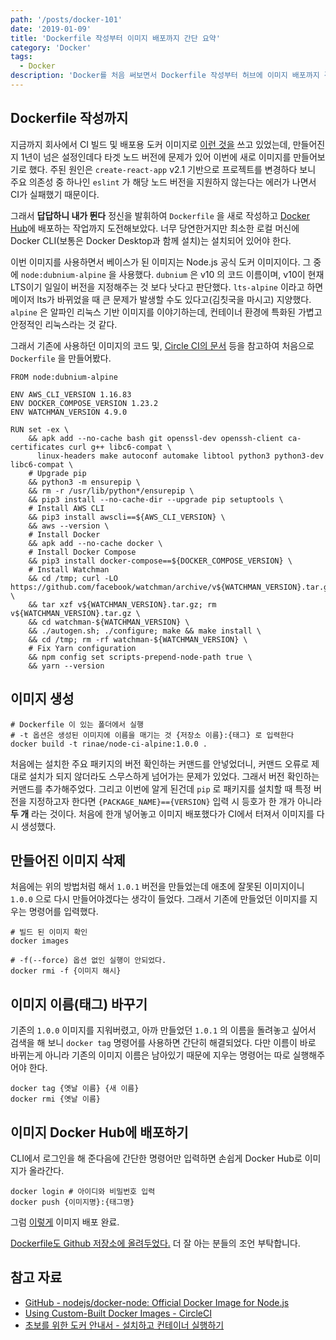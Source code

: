```yaml
---
path: '/posts/docker-101'
date: '2019-01-09'
title: 'Dockerfile 작성부터 이미지 배포까지 간단 요약'
category: 'Docker'
tags:
  - Docker
description: 'Docker를 처음 써보면서 Dockerfile 작성부터 허브에 이미지 배포까지 경험한 과정을 간단히 정리했습니다'
---
```


## Dockerfile 작성까지

지금까지 회사에서 CI 빌드 및 배포용 도커 이미지로 [이런 것을](https://github.com/kriasoft/docker-node-ci) 쓰고 있었는데, 만들어진지 1년이 넘은 설정인데다 타겟 노드 버전에 문제가 있어 이번에 새로 이미지를 만들어보기로 했다. 주된 원인은 `create-react-app` v2.1 기반으로 프로젝트를 변경하다 보니 주요 의존성 중 하나인 `eslint` 가 해당 노드 버전을 지원하지 않는다는 에러가 나면서 CI가 실패했기 때문이다.

그래서 **답답하니 내가 뛴다** 정신을 발휘하여 `Dockerfile` 을 새로 작성하고 [Docker Hub](hub.docker.com)에 배포하는 작업까지 도전해보았다. 너무 당연한거지만 최소한 로컬 머신에 Docker CLI(보통은 Docker Desktop과 함께 설치)는 설치되어 있어야 한다.

이번 이미지를 사용하면서 베이스가 된 이미지는 Node.js 공식 도커 이미지이다. 그 중에 `node:dubnium-alpine` 을 사용했다. `dubnium` 은 v10 의 코드 이름이며, v10이 현재 LTS이기 일일이 버전을 지정해주는 것 보다 낫다고 판단했다. `lts-alpine` 이라고 하면 메이저 lts가 바뀌었을 때 큰 문제가 발생할 수도 있다고(김칫국을 마시고) 지양했다. `alpine` 은 알파인 리눅스 기반 이미지를 이야기하는데, 컨테이너 환경에 특화된 가볍고 안정적인 리눅스라는 것 같다.

그래서 기존에 사용하던 이미지의 코드 및, [Circle CI의 문서](https://circleci.com/docs/2.0/custom-images/) 등을 참고하여 처음으로 `Dockerfile` 을 만들어봤다.

```docker
FROM node:dubnium-alpine

ENV AWS_CLI_VERSION 1.16.83
ENV DOCKER_COMPOSE_VERSION 1.23.2
ENV WATCHMAN_VERSION 4.9.0

RUN set -ex \
    && apk add --no-cache bash git openssl-dev openssh-client ca-certificates curl g++ libc6-compat \
      linux-headers make autoconf automake libtool python3 python3-dev libc6-compat \
    # Upgrade pip
    && python3 -m ensurepip \
    && rm -r /usr/lib/python*/ensurepip \
    && pip3 install --no-cache-dir --upgrade pip setuptools \
    # Install AWS CLI
    && pip3 install awscli==${AWS_CLI_VERSION} \
    && aws --version \
    # Install Docker
    && apk add --no-cache docker \
    # Install Docker Compose
    && pip3 install docker-compose==${DOCKER_COMPOSE_VERSION} \
    # Install Watchman
    && cd /tmp; curl -LO https://github.com/facebook/watchman/archive/v${WATCHMAN_VERSION}.tar.gz \
    && tar xzf v${WATCHMAN_VERSION}.tar.gz; rm v${WATCHMAN_VERSION}.tar.gz \
    && cd watchman-${WATCHMAN_VERSION} \
    && ./autogen.sh; ./configure; make && make install \
    && cd /tmp; rm -rf watchman-${WATCHMAN_VERSION} \
    # Fix Yarn configuration
    && npm config set scripts-prepend-node-path true \
    && yarn --version
```

## 이미지 생성

```
# Dockerfile 이 있는 폴더에서 실행
# -t 옵션은 생성된 이미지에 이름을 매기는 것 {저장소 이름}:{태그} 로 입력한다
docker build -t rinae/node-ci-alpine:1.0.0 .
```

처음에는 설치한 주요 패키지의 버전 확인하는 커맨드를 안넣었더니, 커맨드 오류로 제대로 설치가 되지 않더라도 스무스하게 넘어가는 문제가 있었다. 그래서 버전 확인하는 커맨드를 추가해주었다. 그리고 이번에 알게 된건데 `pip` 로 패키지를 설치할 때 특정 버전을 지정하고자 한다면 `{PACKAGE_NAME}=={VERSION}` 입력 시 등호가 한 개가 아니라 **두 개** 라는 것이다. 처음에 한개 넣어놓고 이미지 배포했다가 CI에서 터져서 이미지를 다시 생성했다.

## 만들어진 이미지 삭제

처음에는 위의 방법처럼 해서 `1.0.1` 버전을 만들었는데 애초에 잘못된 이미지이니 `1.0.0` 으로 다시 만들어야겠다는 생각이 들었다. 그래서 기존에 만들었던 이미지를 지우는 명령어를 입력했다.

```
# 빌드 된 이미지 확인
docker images

# -f(--force) 옵션 없인 실행이 안되었다.
docker rmi -f {이미지 해시}
```

## 이미지 이름(태그) 바꾸기

기존의 `1.0.0` 이미지를 지워버렸고, 아까 만들었던 `1.0.1` 의 이름을 돌려놓고 싶어서 검색을 해 보니 `docker tag` 명령어를 사용하면 간단히 해결되었다. 다만 이름이 바로 바뀌는게 아니라 기존의 이미지 이름은 남아있기 때문에 지우는 명령어는 따로 실행해주어야 한다.

```
docker tag {옛날 이름} {새 이름}
docker rmi {옛날 이름}
```

## 이미지 Docker Hub에 배포하기

CLI에서 로그인을 해 준다음에 간단한 명령어만 입력하면 손쉽게 Docker Hub로 이미지가 올라간다.

```
docker login # 아이디와 비밀번호 입력
docker push {이미지명}:{태그명}
```

그럼 [이렇게](https://hub.docker.com/r/rinae/node-ci-alpine) 이미지 배포 완료.

[Dockerfile도 Github 저장소에 올려두었다.](https://github.com/adhrinae/node-ci-alpine) 더 잘 아는 분들의 조언 부탁합니다.

## 참고 자료

- [GitHub - nodejs/docker-node: Official Docker Image for Node.js](https://github.com/nodejs/docker-node)
- [Using Custom-Built Docker Images - CircleCI](https://circleci.com/docs/2.0/custom-images/)
- [초보를 위한 도커 안내서 - 설치하고 컨테이너 실행하기](https://subicura.com/2017/01/19/docker-guide-for-beginners-2.html)
